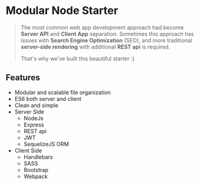 # Modular Node Starter

> The most common web app development approach had become **Server API** and **Client App** separation. 
> Sometimes this approach has issues with **Search Engine Optimization** (SEO), 
> and more traditional **server-side rendering** with additional **REST api** is required.
>
> That's why we've built this beautiful starter :)

## Features

- Modular and scalable file organization
- ES6 both server and client
- Clean and simple
- Server Side
  - NodeJs
  - Express
  - REST api
  - JWT
  - SequelizeJS ORM
- Client Side
  - Handlebars
  - SASS
  - Bootstrap
  - Webpack
